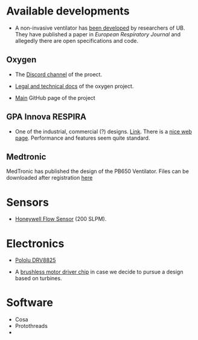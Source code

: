 # Available developments

*  A non-invasive ventilator has [been developed](https://www.vilaweb.cat/noticies/investigadors-de-la-ub-desenvolupen-un-respirador-no-invasiu-de-baix-cost-per-a-zones-amb-pocs-recursos/) by researchers of UB. They have published a paper in 
*European Respiratory Journal* and allegedly there are open specifications and code.

## Oxygen

*  The [Discord channel](https://discordapp.com/channels/688696001938456587/689935740435431473) of the proect.

*  [Legal and technical docs](https://github.com/ProtofyTeam/OxyGEN/tree/master/oxygen_IP/OxygenIP_V1/legal%20and%20tech%20docs) of the oxygen project.

*  [Main](https://github.com/ProtofyTeam/OxyGEN) GitHub page of the project

## GPA Innova RESPIRA

*  One of the industrial, commercial (?) designs. [Link](https://www.gpainnova.com/our-projects-respira). There is a [nice web page](https://en.respiradevice.com/). Performance and features seem quite standard.

## Medtronic

MedTronic has published the design of the PB650 Ventilator. Files can be downloaded after registration [here](https://www.medtronic.com/us-en/e/open-files/thank-you.html)

# Sensors

* [Honeywell Flow Sensor](https://es.rs-online.com/web/p/sensores-e-indicadores-de-flujo/6237933/) (200 SLPM).

# Electronics
*  [Pololu DRV8825 ](https://www.pololu.com/product/2133)

*  A [brushless motor driver chip](https://www.allegromicro.com/en/products/motor-drivers/bldc-drivers/a4960) in case we decide to pursue a design based on turbines. 


# Software

*  Cosa
*  Protothreads
*  
